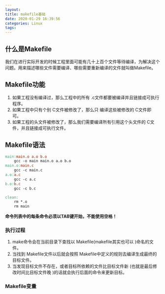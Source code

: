 ```yaml
---
layout: 
title: makefile基础
date: 2020-01-29 16:39:56
categories: Linux
tags:
---
```


## 什么是Makefile

我们在进行实际开发的时候工程里面可能有几十上百个文件等待编译，为解决这个问题。用来描述哪些文件需要编译、哪些需要重新编译的文件就叫做Makefile。

## Makefile功能

1. 如果工程没有编译过，那么工程中的所有 .c文件都要被编译并且链接成可执行程序。
2. 如果工程中只有个别 C文件被修改了，那么只 编译这些被修改的 C文件即可。
3. 如果工程的头文件被修改了，那么我们需要编译所有引用这个头文件的 C文件，并且链接成可执行文件。

## Makefile语法

``` Makefile
main:main.o a.o b.o
    gcc -o main main.o a.o b.o
main.o:main.c
    gcc -c main.c
a.o:a.c
    gcc -c a.c
b.o:b.c
    gcc -c b.c

clean:
    rm *.o
    rm main
```

**命令列表中的每条命令必须以TAB键开始，不能使用空格！**

### 执行过程

1. make命令会在当前目录下查找以 Makefile(makefile其实也可以 )命名的文件。
2. 当找到 Makefile文件以后就会按照 Makefile中定义的规则去编译生成最终的目标文件。
3. 当发现目标文件不存在，或者目标所依赖的文件比目标文件新 (也就是最后修改时间比目标文件晚 )的话就会执行后面的命令来更新目标。

### Makefile变量

